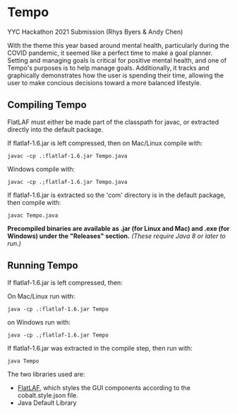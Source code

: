 # Tempo
YYC Hackathon 2021 Submission (Rhys Byers & Andy Chen)

With the theme this year based around mental health, particularly during the COVID pandemic, it seemed like a perfect time to make a goal planner. Setting and managing goals is critical for positive mental health, and one of Tempo's purposes is to help manage goals. Additionally, it tracks and graphically demonstrates how the user is spending their time, allowing the user to make concious decisions toward a more balanced lifestyle.

## Compiling Tempo

FlatLAF must either be made part of the classpath for javac, or extracted directly into the default package.

If flatlaf-1.6.jar is left compressed, then on
Mac/Linux compile with:

`javac -cp .:flatlaf-1.6.jar Tempo.java`

Windows compile with:

`javac -cp .;flatlaf-1.6.jar Tempo.java`

If flatlaf-1.6.jar is extracted so the 'com' directory is in the default package, then compile with:

`javac Tempo.java`

**Precompiled binaries are available as .jar (for Linux and Mac) and .exe (for Windows) under the "Releases" section.** *(These require Java 8 or later to run.)*


## Running Tempo

If flatlaf-1.6.jar is left compressed, then:

On Mac/Linux run with:

`java -cp .:flatlaf-1.6.jar Tempo`

on Windows run with:

`java -cp .;flatlaf-1.6.jar Tempo`

If flatlaf-1.6.jar was extracted in the compile step, then run with:

`java Tempo`


The two libraries used are:
+ [FlatLAF](https://www.formdev.com/flatlaf), which styles the GUI components according to the cobalt.style.json file.
+ Java Default Library

